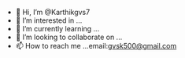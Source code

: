 - 👋 Hi, I’m @Karthikgvs7
- 👀 I’m interested in ...
- 🌱 I’m currently learning ...
- 💞️ I’m looking to collaborate on ...
- 📫 How to reach me ...email:gvsk500@gmail.com

<!---
Karthikgvs7/Karthikgvs7 is a ✨ special ✨ repository because its `README.md` (this file) appears on your GitHub profile.
You can click the Preview link to take a look at your changes.
--->
